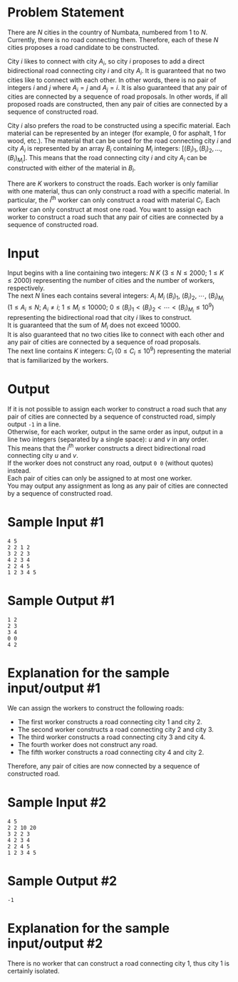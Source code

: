 # Problem Statement

There are $N$ cities in the country of Numbata, numbered from $1$ to $N$. Currently, there is no road connecting them. Therefore, each of these $N$ cities proposes a road candidate to be constructed.

City $i$ likes to connect with city $A_i$, so city $i$ proposes to add a direct bidirectional road connecting city $i$ and city $A_i$. It is guaranteed that no two cities like to connect with each other. In other words, there is no pair of integers $i$ and $j$ where $A_i = j$ and $A_j = i$. It is also guaranteed that any pair of cities are connected by a sequence of road proposals. In other words, if all proposed roads are constructed, then any pair of cities are connected by a sequence of constructed road.

City $i$ also prefers the road to be constructed using a specific material. Each material can be represented by an integer (for example, $0$ for asphalt, $1$ for wood, etc.). The material that can be used for the road connecting city $i$ and city $A_i$ is represented by an array $B_i$ containing $M_i$ integers: $[(B_i)_1, (B_i)_2, \ldots, (B_i)_{M_i}]$. This means that the road connecting city $i$ and city $A_i$ can be constructed with either of the material in $B_i$.

There are $K$ workers to construct the roads. Each worker is only familiar with one material, thus can only construct a road with a specific material. In particular, the $i^{\text{th}}$ worker can only construct a road with material $C_i$. Each worker can only construct at most one road. You want to assign each worker to construct a road such that any pair of cities are connected by a sequence of constructed road.

# Input

Input begins with a line containing two integers: $N$ $K$ $(3 \leq N \leq 2000;\ 1 \leq K \leq 2000)$ representing the number of cities and the number of workers, respectively.  
The next $N$ lines each contains several integers: $A_i\ M_i\ (B_i)_1,\ (B_i)_2,\ \cdots,\ (B_i)_{M_i}$ $(1 \leq A_i \leq N;\ A_i \neq i;\ 1 \leq M_i \leq 10000;\ 0 \leq (B_i)_1 < (B_i)_2 < \cdots < (B_i)_{M_i} \leq 10^9)$ representing the bidirectional road that city $i$ likes to construct.  
It is guaranteed that the sum of $M_i$ does not exceed $10000$.  
It is also guaranteed that no two cities like to connect with each other and any pair of cities are connected by a sequence of road proposals.  
The next line contains $K$ integers: $C_i$ $(0 \leq C_i \leq 10^9)$ representing the material that is familiarized by the workers.

# Output

If it is not possible to assign each worker to construct a road such that any pair of cities are connected by a sequence of constructed road, simply output `-1` in a line.  
Otherwise, for each worker, output in the same order as input, output in a line two integers (separated by a single space): $u$ and $v$ in any order.  
This means that the $i^{\text{th}}$ worker constructs a direct bidirectional road connecting city $u$ and $v$.  
If the worker does not construct any road, output `0 0` (without quotes) instead.  
Each pair of cities can only be assigned to at most one worker.  
You may output any assignment as long as any pair of cities are connected by a sequence of constructed road.

# Sample Input #1
```
4 5
2 2 1 2
3 2 2 3
4 2 3 4
2 2 4 5
1 2 3 4 5
```
# Sample Output #1
```
1 2
2 3
3 4
0 0
4 2
```
# Explanation for the sample input/output #1

We can assign the workers to construct the following roads:

- The first worker constructs a road connecting city 1 and city 2.
- The second worker constructs a road connecting city 2 and city 3.
- The third worker constructs a road connecting city 3 and city 4.
- The fourth worker does not construct any road.
- The fifth worker constructs a road connecting city 4 and city 2.

Therefore, any pair of cities are now connected by a sequence of constructed road.

# Sample Input #2
```
4 5
2 2 10 20
3 2 2 3
4 2 3 4
2 2 4 5
1 2 3 4 5
```
# Sample Output #2
```
-1
```
# Explanation for the sample input/output #2

There is no worker that can construct a road connecting city 1, thus city 1 is certainly isolated.
